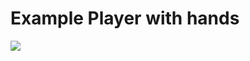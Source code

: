# Example Player with hands
![](https://github.com/RafaelBarbosatec/game_player_gun_example/blob/master/media/video.gif)
